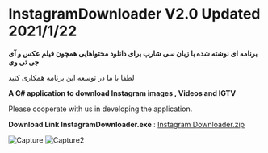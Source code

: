 # InstagramDownloader V2.0 Updated 2021/1/22
**برنامه ای نوشته شده با زبان سی شارپ برای دانلود محتواهایی همچون فیلم عکس و آی جی تی وی**

لطفا با ما در توسعه این برنامه همکاری کنید


**A C# application to download Instagram images , Videos and IGTV**

Please cooperate with us in developing the application.

**Download Link InstagramDownloader.exe** :
[Instagram Downloader.zip](https://github.com/RonimaxTeam/InstagramDownloader/files/5858600/Instagram.Downloader.zip)



![Capture](https://user-images.githubusercontent.com/77751863/105541281-c588ce00-5d0c-11eb-9909-e6ffbe74f63c.PNG)
![Capture2](https://user-images.githubusercontent.com/77751863/105541411-f9fc8a00-5d0c-11eb-812b-8591c985afcb.PNG)



